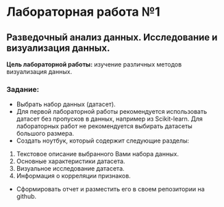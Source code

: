 # Лабораторная работа №1
## Разведочный анализ данных. Исследование и визуализация данных.
**Цель лабораторной работы:** изучение различных методов визуализация данных.
### Задание:
- Выбрать набор данных (датасет).
- Для первой лабораторной работы рекомендуется использовать датасет без пропусков в данных, например из Scikit-learn.
Для лабораторных работ не рекомендуется выбирать датасеты большого размера.
- Создать ноутбук, который содержит следующие разделы:
1. Текстовое описание выбранного Вами набора данных.
2. Основные характеристики датасета.
3. Визуальное исследование датасета.
4. Информация о корреляции признаков.
- Сформировать отчет и разместить его в своем репозитории на github.

